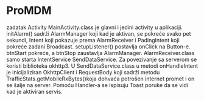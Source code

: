 # ProMDM
zadatak
Activity MainActivity.class je glavni i jedini activity u aplikaciji. 
initAlarm() sadrži AlarmManager koji kad je aktivan, se pokreće svako pet sekundi, Intent koji pokazuje prema AlarmReceiver i PadingIntent koji pokreće zadani Broadcast.
setupListener() postavlja onClick na Button-e. btnStart pokreće, a btnStop zaustavlja AlarmManager.
AlarmReceiver.class samo starta IntentService SendDataService.
Za povezivanje sa serverom se koristi biblioteka okhttp3.
U SendDataService.class  u metodi onHandleIntent je inicijaliziran OkhttpClient i RequestBody koji sadrži metodu  TrafficStats.getMobileRxBytes()koja dohvaća potrošen internet promet i on se šalje na server. Pomoću Handler-a se ispisuju Toast poruke da se vidi kad  je aktiviran servis.

